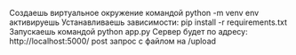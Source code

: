 Создаешь виртуальное окружение командой python -m venv env
активируешь
Устанавливаешь зависимости: pip install -r requirements.txt
Запускаешь командой python app.py
Сервер будет по адресу: http://localhost:5000/
post запрос с файлом на /upload
